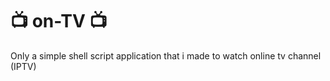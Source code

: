# :tv: on-TV :tv:

Only a simple shell script application that i made to watch online tv channel (IPTV)
